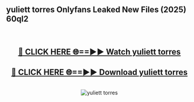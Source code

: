 <h2>yuliett torres Onlyfans Leaked New Files (2025) 60ql2</h2>
<br>
<div align="center">
<h2><a href="https://mediafiles.top/yuliett_torres&ref=git" rel="nofollow">🔴 CLICK HERE 🌐==►► Watch yuliett torres</a></h2>
<h2><a href="https://mediafiles.top/yuliett_torres&ref=git" rel="nofollow">🔴 CLICK HERE 🌐==►► Download yuliett torres</a></h2>
<br>
<a href="https://mediafiles.top/yuliett_torres&ref=git" rel="nofollow" data-target="animated-image.originalLink"><img src="https://i.ibb.co.com/xMMVF88/686577567.gif" alt="yuliett torres" style="max-width: 100%; display: inline-block;" data-target="animated-image.originalImage"></a>
</div>
<br>
<br>